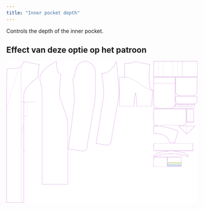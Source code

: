 ```yaml
---
title: "Inner pocket depth"
---
```


Controls the depth of the inner pocket.

## Effect van deze optie op het patroon

![This image shows the effect of this option by superimposing several variants that have a different value for this option](carlita_innerpocketdepth_sample.svg "Effect of this option on the pattern")
